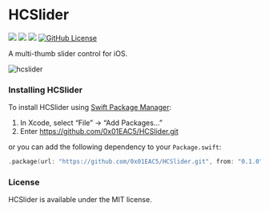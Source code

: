 # HCSlider
[![](https://img.shields.io/badge/UIKit-blue)](https://developer.apple.com/documentation/uikit) [![](https://img.shields.io/endpoint?url=https%3A%2F%2Fswiftpackageindex.com%2Fapi%2Fpackages%2F0x01EAC5%2FHCSlider%2Fbadge%3Ftype%3Dswift-versions)](https://swiftpackageindex.com/0x01EAC5/HCSlider) [![](https://img.shields.io/endpoint?url=https%3A%2F%2Fswiftpackageindex.com%2Fapi%2Fpackages%2F0x01EAC5%2FHCSlider%2Fbadge%3Ftype%3Dplatforms)](https://swiftpackageindex.com/0x01EAC5/HCSlider) [![GitHub License](https://img.shields.io/github/license/0x01eac5/hcslider)](https://github.com/0x01EAC5/HCSlider/blob/main/license.md)



A multi-thumb slider control for iOS.

![hcslider](https://github.com/0x01EAC5/HCSlider/assets/60271542/cf47949d-e99b-42f8-bd74-b308252edf59)

### Installing HCSlider
To install HCSlider using [Swift Package Manager](https://github.com/apple/swift-package-manager):

1. In Xcode, select “File” → “Add Packages...”
1. Enter https://github.com/0x01EAC5/HCSlider.git

or you can add the following dependency to your `Package.swift`:

```swift
.package(url: "https://github.com/0x01EAC5/HCSlider.git", from: "0.1.0")
```
### License
HCSlider is available under the MIT license.
